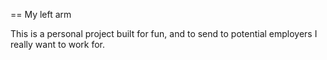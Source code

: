 == My left arm

This is a personal project built for fun, and to send to potential employers I really want to work for.
